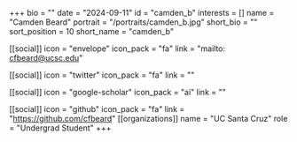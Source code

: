 +++
bio = "" 
date = "2024-09-11" 
id = "camden_b" 
interests = [] 
name = "Camden Beard" 
portrait = "/portraits/camden_b.jpg" 
short_bio = "" 
sort_position = 10
 short_name = "camden_b" 

[[social]] 
    icon = "envelope" 
    icon_pack = "fa" 
    link = "mailto: cfbeard@ucsc.edu"

 [[social]] 
    icon = "twitter" 
    icon_pack = "fa" 
    link = "" 

[[social]] 
    icon = "google-scholar" 
    icon_pack = "ai" 
    link = "" 

[[social]] 
    icon = "github" 
    icon_pack = "fa" 
    link = "https://github.com/cfbeard" 
[[organizations]] 
     name = "UC Santa Cruz" 
      role = "Undergrad Student" 
+++